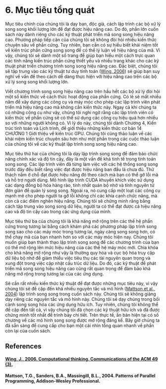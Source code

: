 # 6. Mục tiêu tổng quát

Mục tiêu chính của chúng tôi là dạy bạn, độc giả, cách lập trình các bộ xử lý song song khối lượng lớn để đạt được hiệu năng cao. Do đó, phần lớn cuốn sách này dành riêng cho các kỹ thuật phát triển mã song song hiệu năng cao. Phương pháp tiếp cận của chúng tôi sẽ không đòi hỏi nhiều kiến thức chuyên sâu về phần cứng. Tuy nhiên, bạn cần có sự hiểu biết khái niệm tốt về kiến trúc phần cứng song song để có thể lý luận về hiệu năng của mã. Vì vậy, chúng tôi sẽ dành một số trang để giúp bạn hiểu một cách trực quan các tính năng kiến trúc phần cứng thiết yếu và nhiều trang khác cho các kỹ thuật phát triển chương trình song song hiệu năng cao. Đặc biệt, chúng tôi sẽ tập trung vào các kỹ thuật tư duy tính toán ([Wing, 2006](#wing-j-2006-computational-thinking-communications-of-the-acm-49-3)) sẽ giúp bạn suy nghĩ về vấn đề theo cách dễ dàng thực hiện với hiệu năng cao trên các bộ xử lý song song khối lượng lớn.

Viết chương trình song song hiệu năng cao trên hầu hết các bộ xử lý đòi hỏi một số kiến thức về cách thức hoạt động của phần cứng. Có lẽ sẽ mất nhiều năm để xây dựng các công cụ và máy móc cho phép các lập trình viên phát triển mã hiệu năng cao mà không cần kiến thức này. Ngay cả khi chúng ta có những công cụ như vậy, chúng tôi nghi ngờ rằng các lập trình viên có kiến thức về phần cứng sẽ có thể sử dụng các công cụ hiệu quả hơn nhiều so với những người không có. Vì lý do này, chúng tôi dành Chương 4, Kiến trúc tính toán và Lịch trình, để giới thiệu những kiến thức cơ bản 14 CHƯƠNG 1 Giới thiệu về kiến trúc GPU. Chúng tôi cũng thảo luận về các khái niệm kiến trúc chuyên sâu hơn như một phần trong các cuộc thảo luận của chúng tôi về các kỹ thuật lập trình song song hiệu năng cao.

Mục tiêu thứ hai của chúng tôi là dạy lập trình song song để đảm bảo chức năng chính xác và độ tin cậy, đây là một vấn đề khá tinh tế trong tính toán song song. Các lập trình viên đã từng làm việc với các hệ thống song song trước đây đều biết rằng việc đạt được hiệu năng ban đầu là chưa đủ. Thử thách nằm ở chỗ đạt được hiệu năng đó theo cách mà bạn có thể gỡ lỗi mã và hỗ trợ người dùng. Mô hình lập trình CUDA khuyến khích việc sử dụng các dạng đồng bộ hóa hàng rào, tính nhất quán bộ nhớ và tính nguyên tử đơn giản để quản lý song song. Ngoài ra, nó cung cấp một loạt các công cụ mạnh mẽ cho phép người ta gỡ lỗi không chỉ các khía cạnh chức năng, mà còn cả các điểm nghẽn hiệu năng. Chúng tôi sẽ chứng minh rằng bằng cách tập trung vào song song dữ liệu, người ta có thể đạt được cả hiệu năng cao và độ tin cậy cao trong các ứng dụng của mình.

Mục tiêu thứ ba của chúng tôi là khả năng mở rộng trên các thế hệ phần cứng trong tương lai bằng cách khám phá các phương pháp lập trình song song sao cho các máy móc trong tương lai, ngày càng song song hơn, có thể chạy mã của bạn nhanh hơn so với các máy móc hiện nay. Chúng tôi muốn giúp bạn thành thạo lập trình song song để các chương trình của bạn có thể mở rộng lên mức hiệu năng của các thế hệ máy móc mới. Chìa khóa cho khả năng mở rộng như vậy là thường quy hóa và cục bộ hóa truy cập dữ liệu bộ nhớ để giảm thiểu việc tiêu thụ các tài nguyên quan trọng và xung đột trong việc cập nhật cấu trúc dữ liệu. Do đó, các kỹ thuật để phát triển mã song song hiệu năng cao cũng rất quan trọng để đảm bảo khả năng mở rộng trong tương lai của các ứng dụng.

Sẽ cần rất nhiều kiến thức kỹ thuật để đạt được những mục tiêu này, vì vậy chúng tôi sẽ đề cập đến khá nhiều nguyên tắc và mô hình ([Mattson et al., 2004](#mattson-tg-sanders-ba-massingill-bl-2004-patterns-of-parallel-programming-addison-wesley-professional)) lập trình song song trong cuốn sách này. Chúng tôi sẽ không giảng dạy riêng các nguyên tắc và mô hình này. Chúng tôi sẽ dạy chúng trong bối cảnh song song hóa các ứng dụng hữu ích. Tuy nhiên, chúng tôi không thể đề cập đến tất cả, vì vậy chúng tôi đã chọn các kỹ thuật hữu ích và đã được chứng minh tốt nhất để trình bày chi tiết. Trên thực tế, ấn bản hiện tại có số chương về các mô hình song song được mở rộng đáng kể. Bây giờ chúng ta đã sẵn sàng để cung cấp cho bạn một cái nhìn tổng quan nhanh về phần còn lại của cuốn sách.

## References

#### [Wing, J., 2006. Computational thinking. Communications of the ACM 49 (3).](https://dl.acm.org/doi/abs/10.1145/1118178.1118215)

#### Mattson, T.G., Sanders, B.A., Massingill, B.L., 2004. Patterns of Parallel Programming, Addison-Wesley Professional.
